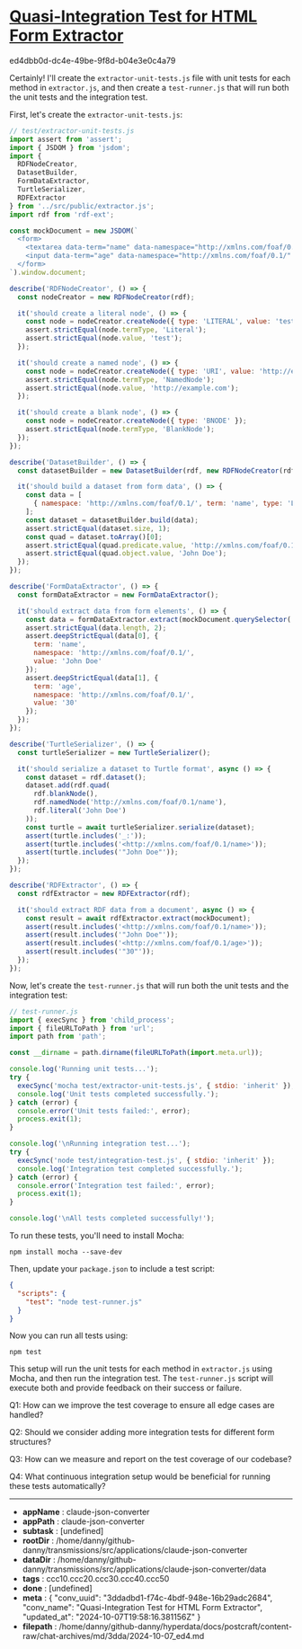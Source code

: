 # [Quasi-Integration Test for HTML Form Extractor](https://claude.ai/chat/3ddadbd1-f74c-4bdf-948e-16b29adc2684)

ed4dbb0d-dc4e-49be-9f8d-b04e3e0c4a79

 Certainly! I'll create the `extractor-unit-tests.js` file with unit tests for each method in `extractor.js`, and then create a `test-runner.js` that will run both the unit tests and the integration test.

First, let's create the `extractor-unit-tests.js`:

```javascript
// test/extractor-unit-tests.js
import assert from 'assert';
import { JSDOM } from 'jsdom';
import {
  RDFNodeCreator,
  DatasetBuilder,
  FormDataExtractor,
  TurtleSerializer,
  RDFExtractor
} from '../src/public/extractor.js';
import rdf from 'rdf-ext';

const mockDocument = new JSDOM(`
  <form>
    <textarea data-term="name" data-namespace="http://xmlns.com/foaf/0.1/">John Doe</textarea>
    <input data-term="age" data-namespace="http://xmlns.com/foaf/0.1/" type="number" value="30">
  </form>
`).window.document;

describe('RDFNodeCreator', () => {
  const nodeCreator = new RDFNodeCreator(rdf);

  it('should create a literal node', () => {
    const node = nodeCreator.createNode({ type: 'LITERAL', value: 'test' });
    assert.strictEqual(node.termType, 'Literal');
    assert.strictEqual(node.value, 'test');
  });

  it('should create a named node', () => {
    const node = nodeCreator.createNode({ type: 'URI', value: 'http://example.com' });
    assert.strictEqual(node.termType, 'NamedNode');
    assert.strictEqual(node.value, 'http://example.com');
  });

  it('should create a blank node', () => {
    const node = nodeCreator.createNode({ type: 'BNODE' });
    assert.strictEqual(node.termType, 'BlankNode');
  });
});

describe('DatasetBuilder', () => {
  const datasetBuilder = new DatasetBuilder(rdf, new RDFNodeCreator(rdf));

  it('should build a dataset from form data', () => {
    const data = [
      { namespace: 'http://xmlns.com/foaf/0.1/', term: 'name', type: 'LITERAL', value: 'John Doe' }
    ];
    const dataset = datasetBuilder.build(data);
    assert.strictEqual(dataset.size, 1);
    const quad = dataset.toArray()[0];
    assert.strictEqual(quad.predicate.value, 'http://xmlns.com/foaf/0.1/name');
    assert.strictEqual(quad.object.value, 'John Doe');
  });
});

describe('FormDataExtractor', () => {
  const formDataExtractor = new FormDataExtractor();

  it('should extract data from form elements', () => {
    const data = formDataExtractor.extract(mockDocument.querySelector('form'));
    assert.strictEqual(data.length, 2);
    assert.deepStrictEqual(data[0], {
      term: 'name',
      namespace: 'http://xmlns.com/foaf/0.1/',
      value: 'John Doe'
    });
    assert.deepStrictEqual(data[1], {
      term: 'age',
      namespace: 'http://xmlns.com/foaf/0.1/',
      value: '30'
    });
  });
});

describe('TurtleSerializer', () => {
  const turtleSerializer = new TurtleSerializer();

  it('should serialize a dataset to Turtle format', async () => {
    const dataset = rdf.dataset();
    dataset.add(rdf.quad(
      rdf.blankNode(),
      rdf.namedNode('http://xmlns.com/foaf/0.1/name'),
      rdf.literal('John Doe')
    ));
    const turtle = await turtleSerializer.serialize(dataset);
    assert(turtle.includes('_:'));
    assert(turtle.includes('<http://xmlns.com/foaf/0.1/name>'));
    assert(turtle.includes('"John Doe"'));
  });
});

describe('RDFExtractor', () => {
  const rdfExtractor = new RDFExtractor(rdf);

  it('should extract RDF data from a document', async () => {
    const result = await rdfExtractor.extract(mockDocument);
    assert(result.includes('<http://xmlns.com/foaf/0.1/name>'));
    assert(result.includes('"John Doe"'));
    assert(result.includes('<http://xmlns.com/foaf/0.1/age>'));
    assert(result.includes('"30"'));
  });
});
```

Now, let's create the `test-runner.js` that will run both the unit tests and the integration test:

```javascript
// test-runner.js
import { execSync } from 'child_process';
import { fileURLToPath } from 'url';
import path from 'path';

const __dirname = path.dirname(fileURLToPath(import.meta.url));

console.log('Running unit tests...');
try {
  execSync('mocha test/extractor-unit-tests.js', { stdio: 'inherit' });
  console.log('Unit tests completed successfully.');
} catch (error) {
  console.error('Unit tests failed:', error);
  process.exit(1);
}

console.log('\nRunning integration test...');
try {
  execSync('node test/integration-test.js', { stdio: 'inherit' });
  console.log('Integration test completed successfully.');
} catch (error) {
  console.error('Integration test failed:', error);
  process.exit(1);
}

console.log('\nAll tests completed successfully!');
```

To run these tests, you'll need to install Mocha:

```
npm install mocha --save-dev
```

Then, update your `package.json` to include a test script:

```json
{
  "scripts": {
    "test": "node test-runner.js"
  }
}
```

Now you can run all tests using:

```
npm test
```

This setup will run the unit tests for each method in `extractor.js` using Mocha, and then run the integration test. The `test-runner.js` script will execute both and provide feedback on their success or failure.

Q1: How can we improve the test coverage to ensure all edge cases are handled?

Q2: Should we consider adding more integration tests for different form structures?

Q3: How can we measure and report on the test coverage of our codebase?

Q4: What continuous integration setup would be beneficial for running these tests automatically?

---

* **appName** : claude-json-converter
* **appPath** : claude-json-converter
* **subtask** : [undefined]
* **rootDir** : /home/danny/github-danny/transmissions/src/applications/claude-json-converter
* **dataDir** : /home/danny/github-danny/transmissions/src/applications/claude-json-converter/data
* **tags** : ccc10.ccc20.ccc30.ccc40.ccc50
* **done** : [undefined]
* **meta** : {
  "conv_uuid": "3ddadbd1-f74c-4bdf-948e-16b29adc2684",
  "conv_name": "Quasi-Integration Test for HTML Form Extractor",
  "updated_at": "2024-10-07T19:58:16.381156Z"
}
* **filepath** : /home/danny/github-danny/hyperdata/docs/postcraft/content-raw/chat-archives/md/3dda/2024-10-07_ed4.md
